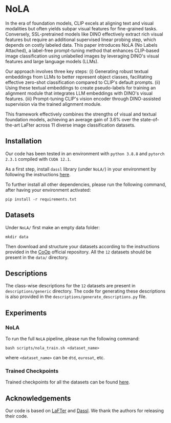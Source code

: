 # NoLA
In the era of foundation models, CLIP excels at aligning text and visual modalities but often yields subpar visual features for fine-grained tasks. Conversely, SSL-pretrained models like DINO effectively extract rich visual features but require an additional supervised linear probing step, which depends on costly labeled data. This paper introduces NoLA (No Labels Attached), a label-free prompt-tuning method that enhances CLIP-based image classification using unlabelled images by leveraging DINO's visual features and large language models (LLMs).

Our approach involves three key steps: (i) Generating robust textual embeddings from LLMs to better represent object classes, facilitating effective zero-shot classification compared to CLIP's default prompts. (ii) Using these textual embeddings to create pseudo-labels for training an alignment module that integrates LLM embeddings with DINO's visual features. (iii) Prompt-tuning CLIP's vision encoder through DINO-assisted supervision via the trained alignment module.

This framework effectively combines the strengths of visual and textual foundation models, achieving an average gain of 3.6% over the state-of-the-art LaFter across 11 diverse image classification datasets.

## Installation

Our code has been tested in an environment with `python 3.8.8` and `pytorch 2.3.1` compiled with `CUDA 12.1`. 

As a first step, install `dassl` library (under `NoLA/`) in your environment by following the instructions [here](https://github.com/KaiyangZhou/Dassl.pytorch#installation).

To further install all other dependencies, please run the following command, after having your environment activated:

```
pip install -r requirements.txt
```

## Datasets

Under `NoLA/` first make an empty data folder: 

```
mkdir data
```

Then download and structure your datasets according to the instructions provided in the [CoOp](https://github.dev/KaiyangZhou/CoOp)
official repository. All the `12` datasets should be present in the `data/` directory.

## Descriptions

The class-wise descriptions for the `12` datasets are present in `descriptions/generic` directory. 
The code for generating these descriptions is also provided in the `descriptions/generate_descriptions.py` file.

## Experiments

### NoLA
To run the full `NoLA` pipeline, please run the following command:

```
bash scripts/nola_train.sh <dataset_name>
```

where `<dataset_name>` can be `dtd`, `eurosat`, etc.

### Trained Checkpoints
Trained checkpoints for all the datasets can be found [here](https://mbzuaiac-my.sharepoint.com/:f:/g/personal/mohamed_imam_mbzuai_ac_ae/EkGSn1Ato_dGj9DFDz2cIjMBbzngkBhr9Cq03A9MKw-C3A?e=ceScao).

## Acknowledgements 
Our code is based on [LaFTer](https://github.com/jmiemirza/LaFTer) and [Dassl](https://github.com/KaiyangZhou/Dassl.pytorch). We thank the authors for releasing their code.


